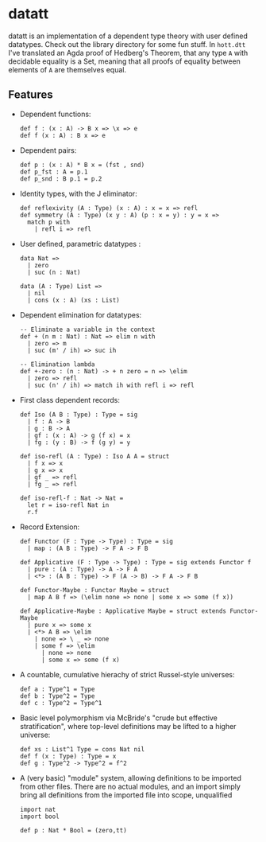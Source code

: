 # datatt

datatt is an implementation of a dependent type theory with user defined datatypes.
Check out the library directory for some fun stuff. In `hott.dtt` I've translated an Agda proof of Hedberg's Theorem, that any type `A` with decidable equality is a Set, meaning that all proofs of equality between elements of `A` are themselves equal.

## Features

* Dependent functions:
  ```
  def f : (x : A) -> B x => \x => e
  def f (x : A) : B x => e
* Dependent pairs:
  ```
  def p : (x : A) * B x = (fst , snd) 
  def p_fst : A = p.1
  def p_snd : B p.1 = p.2

* Identity types, with the J eliminator:
  ```
  def reflexivity (A : Type) (x : A) : x = x => refl
  def symmetry (A : Type) (x y : A) (p : x = y) : y = x =>
    match p with
      | refl i => refl
* User defined, parametric datatypes : 
  ```
  data Nat => 
    | zero
    | suc (n : Nat)
   
  data (A : Type) List => 
    | nil 
    | cons (x : A) (xs : List)
* Dependent elimination for datatypes:
  ```
  -- Eliminate a variable in the context
  def + (n m : Nat) : Nat => elim n with
    | zero => m
    | suc (m' / ih) => suc ih
   
  -- Elimination lambda
  def +-zero : (n : Nat) -> + n zero = n => \elim
    | zero => refl
    | suc (n' / ih) => match ih with refl i => refl
* First class dependent records:
  ```
  def Iso (A B : Type) : Type = sig
    | f : A -> B
    | g : B -> A
    | gf : (x : A) -> g (f x) = x
    | fg : (y : B) -> f (g y) = y
  
  def iso-refl (A : Type) : Iso A A = struct
    | f x => x
    | g x => x
    | gf _ => refl
    | fg _ => refl

  def iso-refl-f : Nat -> Nat =
    let r = iso-refl Nat in
    r.f 
* Record Extension:
  ```
  def Functor (F : Type -> Type) : Type = sig
    | map : (A B : Type) -> F A -> F B
  
  def Applicative (F : Type -> Type) : Type = sig extends Functor f
    | pure : (A : Type) -> A -> F A
    | <*> : (A B : Type) -> F (A -> B) -> F A -> F B

  def Functor-Maybe : Functor Maybe = struct
    | map A B f => (\elim none => none | some x => some (f x))
  
  def Applicative-Maybe : Applicative Maybe = struct extends Functor-Maybe
    | pure x => some x
    | <*> A B => \elim
      | none => \ _ => none
      | some f => \elim
        | none => none
        | some x => some (f x)
  
* A countable, cumulative hierachy of strict Russel-style universes: 
  ````
  def a : Type^1 = Type
  def b : Type^2 = Type
  def c : Type^2 = Type^1

* Basic level polymorphism via McBride's "crude but effective stratification", where top-level definitions may be lifted to a higher universe: 
  ```
  def xs : List^1 Type = cons Nat nil
  def f (x : Type) : Type = x
  def g : Type^2 -> Type^2 = f^2
* A (very basic) "module" system, allowing definitions to be imported from other files. There are no actual modules, and an import simply bring all definitions    from the imported file into scope, unqualified
  ```
  import nat
  import bool
  
  def p : Nat * Bool = (zero,tt)
  
